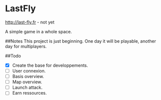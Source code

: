 # LastFly
http://last-fly.fr - not yet

A simple game in a whole space.

##Notes
This project is just beginning. One day it will be playable, another day for multiplayers.

##Todo
- [x] Create the base for developpements.
- [ ] User connexion.
- [ ] Basis overview.
- [ ] Map overview.
- [ ] Launch attack.
- [ ] Earn ressources.